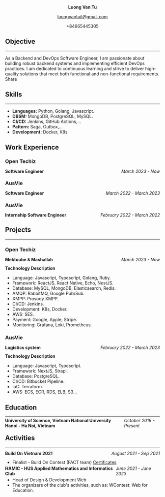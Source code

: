 <p align="center" style="font-weight: 700;">Luong Van Tu</p>
<p align="center"><a href="mailto:luongvantuit@gmail.com">luongvantuit@gmail.com</a></p>
<p align="center">+84965445305</p>
<!-- <p align="center"><a align="center" href="https://github.com/luongvantuit">GitHub</a></p> -->

## **Objective**

---

As a Backend and DevOps Software Engineer, I am passionate about building robust backend systems and implementing efficient DevOps practices. I am dedicated to continuous learning and strive to deliver high-quality solutions that meet both functional and non-functional requirements.
Share

## **Skills**

---

- **Languages:** Python, Golang, Javascript.
- **DBSM:** MongoDB, PostgreSQL, MySQL.
- **CI/CD:** Jenkins, GitHub Actions,...
- **Pattern:** Saga, Outbox,...
- **Development:** Docker, K8s

## **Work Experience**

### **Open Techiz**

<div style="display: flex; width: 100%; justify-content: space-between; align-items: center; height: 12px; margin: 12px 0 6px 0;">
<p style="font-weight: 700;">Software Engineer</p><p style="font-style: italic;">March 2023 - Now</p></div>

### **AusVie**

<div style="display: flex; width: 100%; justify-content: space-between; align-items: center; height: 12px; margin: 12px 0 6px 0;">
<p style="font-weight: 700;">Software Engineer</p><p style="font-style: italic;">March 2022 - March 2023</p></div>

### **AusVie**

<div style="display: flex; width: 100%; justify-content: space-between; align-items: center; height: 12px; margin: 12px 0 6px 0;">
<p style="font-weight: 700;">Internship Software Engineer</p><p style="font-style: italic;">February 2022 - March 2022</p></div>

## **Projects**

---

### **Open Techiz**

<div style="display: flex; width: 100%; justify-content: space-between; align-items: center; height: 12px; margin: 12px 0 6px 0;">
<p style="font-weight: 700;">Mektoube & Mashallah</p><p style="font-style: italic;">March 2023 - Now</p></div>

<!-- - **Role:** Backend Developer
- **Description:** Mektoube & Mashallah aims to develop a mobile dating application specifically designed for Muslim individuals, creating a platform for communication and connection among users who share common religious values and beliefs. The application will provide features to assist users in finding and connecting based on preferences, religious beliefs, and marriage goals.
- **DBMS:** MySQL, MongoDB
- **Technologies:** Golang, Javascript, Google Cloud, Kubernetes, Redis, RabbitMQ, Prosody XMPP,...
- **Responsibilities:**
  - Maintain BackOffice system of Mektoube & Mashallah applications.
  - Added new features for Mektoube & Mashallah applications.
  - Tracking Google, Apple, and Stripe transactions when using buy a subscription or the in-app purchase. -->

**Technology Description**

- Language: Javascript, Typescript, Golang, Ruby.
- Framework: ReactJS, React Native, Echo, NestJS.
- Database: MySQL, MongoDB, Elasticsearch, Redis.
- AMQP: RabbitMQ, Google Pub/Sub.
- XMPP: Prosody XMPP.
- CI/CD: Jenkins.
- Development: K8s, Docker.
- AWS: SES.
- Payment: Google, Apple, Stripe.
- Monitoring: Grafana, Loki, Prometheus.

### **AusVie**

<div style="display: flex; width: 100%; justify-content: space-between; align-items: center; height: 12px; margin: 12px 0 6px 0;">
<p style="font-weight: 700;">Logistics system</p><p style="font-style: italic;">February 2022 - March 2023</p></div>

<!-- - **Role:** Fullstack Developer
- **Description:** AusVie is a project that aims to develop a simple mobile and web application that allows users to conveniently and easily book freight shipments from Australia to Vietnam. The application will provide features for order management, shipment tracking.
- **DBMS:** PostgreSQL.
- **Technologies:** Terraform, NextJS, Strapi, AWS (ECS, ECR, RDS),...
- **Responsibilities:**
  - As a DevOps person, my task is to install a CI/CD system with the tool Bitbucket pipelines to test and deploy software on AWS and build Terraform modules to deploy Infrastructure to AWS.
  - After the infrastructure issues have stabilized, as a Backend Developer, I participate in building the basic features of the system, designing the database, and providing services around the functions and requirements of the system
  - As a Front End Developer, I support completing the customer-side user interface and interacting with user APIs.
  - Finally, I completed the functionality of the application for AusVie employees, to update the status of shipping orders and track them. -->

**Technology Description**

- Language: Javascript, Typescript.
- Framework: NextJS, Strapi.
- Database: PostgreSQL.
- CI/CD: Bitbucket Pipeline.
- IaC: Terraform.
- AWS: ECS, ECR, RDS, ELB, S3...

<!-- <div style="display: flex; width: 100%; justify-content: space-between; align-items: center; height: 12px;">
<p style="font-weight: 700;">Logistics - Backend Developer</p><p style="font-style: italic;">August 2022 - December 2022</p></div>

- **Description:** Build a headless CMS from Strapi (Open source) for logistics company between Australia & Vietnam.
- **Technologies:** Strapi CMS, Bitbucket Pipeline, Docker.
- **Responsibilities:**
  - Develop backend custom Strapi REST API for transit pallet, order...
  - Calculate price of booking and response to user when have request a REST API to server, config CI/CD.
  - Manager roles of system: User, Admin, Staff.
  - Make routes for requests update information of order by staff & send information a quote for user when have booking to email.

<div style="display: flex; width: 100%; justify-content: space-between; align-items: center; height: 12px;">
<p style="font-weight: 700;">Logistics - DevOps</p><p style="font-style: italic;">June 2022 - August 2022</p></div>

- **Responsibilities:**
  - Config Terraform for deploy to AWS Web Services.
- **Technologies:** Terraform, AWS(EC2, S3 Bucket, VPC, LB,...).
- **Architecture**: Terraform (AWS Web Services)
  - [**`Source Demo`**](https://github.com/luongvantuit/infrastructure-as-code) Basic Terraform demo with AWS Web Services. Use terraform to create VPC, EC2, RDS, S3.
  - **In future**: I will use this demo to apply services advanced (Auto Scaling, ECS .v.v.).

<div style="display: flex; width: 100%; justify-content: space-between; align-items: center; height: 12px;">
<p style="font-weight: 700;">AusVie (On Job Training) - Backend Developer</p><p style="font-style: italic;">February 2022 - June 2022</p></div>

- **Description:** Learning NestJS and apply to build a backend for a project GraphQl API for ECommerce-site.
- **Technologies:** NestJS, Docker.
- **Database**: MongoDB.
- **Responsibilities:**
  - Develop backend config base project.
  - Learn apply Agile Scrum on Jira.
  - Define authorization JWT for authentication system. -->

<!-- ### **Rogo Solutions**

<div style="display: flex; width: 100%; justify-content: space-between; align-items: center; height: 12px; margin: 12px 0 6px 0;">
<p style="font-weight: 700;">Rogo Hotel - Frontend Developer (Collaborator)</p><p style="font-style: italic;">April 2022 - Jun 2022</p></div>

- **Description:**
  - Rogo Hotel App Desktop is a hotel manager booking application for reception. Reception can use book hotel, check-in, check-out for customer. With this application, reception can manage hotel more easily.
  - Mobile App when customer check-in hotel, they can use this app to control device in room, order food.
- **Technologies:**
  - **Frameworks:** ReactJS, Electron, MQTT, NodeJS, Express.
  - **Tools:** Webpack, MQTT Paho Client.
  - **Device**: Desktop (Windows, Linux, MacOS), Mobile (IPad, IPhone).
- **Responsibilities:**
  - Develop desktop application with ElectronJS, ReactJS (Render).
  - Develop mobile application with SwiftUI.
  - Manage book room for hotel.

<div style="display: flex; width: 100%; justify-content: space-between; align-items: center; height: 12px;">
<p style="font-weight: 700;">CHIP (Connected Home IP) - Research (Collaborator)</p><p style="font-style: italic;">December 2021 - Jun 2022</p></div>

- **Description:**: Research protocol Master with CHIP project, build Android application ability add new device to network.

<div style="display: flex; width: 100%; justify-content: space-between; align-items: center; height: 12px;">
<p style="font-weight: 700;">Rogo Partner - Frontend Developer (Intern)</p><p style="font-style: italic;">March 2020 - Sep 2020</p></div>

- **Description:** This is a website for manage sell device of partner Rogo Solutions. Admin can manage partner add new or delete partner.
- **Technologies:**
  - **Frameworks:** Flutter (Dart).
  - **Tools:** Docker.
- **Responsibilities:**
  - Develop website with Flutter web.
  - UI/UX manager partner of Rogo Solutions. -->

## **Education**

---

<div style="display: flex; width: 100%; justify-content: space-between; align-items: center; height: 12px;">
<p style="font-weight: 700;">University of Science, Vietnam National University Hanoi - Ha Noi, Vietnam</p><p style="font-style: italic;">October 2019 - Present</p></div>

## **Activities**

---

<div style="display: flex; width: 100%; justify-content: space-between; align-items: center; height: 12px;">
<p style="font-weight: 700;">Build On Vietnam 2021</p><p style="font-style: italic;">August 2021 - Sep 2021</p></div>

- Finalist - Build On Contest (FACT team) [Certificates](https://buildonvietnam21.s3.ap-southeast-1.amazonaws.com/BOVN21+Certificates/Techcombank_FACT_Luong+Van+Tu.pdf)

<div style="display: flex; width: 100%; justify-content: space-between; align-items: center; height: 12px;">
<p style="font-weight: 700;">HAMIC - HUS Applied Mathematics and Informatics Club</p><p style="font-style: italic;">June 2021 - June 2023</p></div>

- Head of Design & Development Web
- The organizers of the club's activities, such as: WContest: Web for Education.
